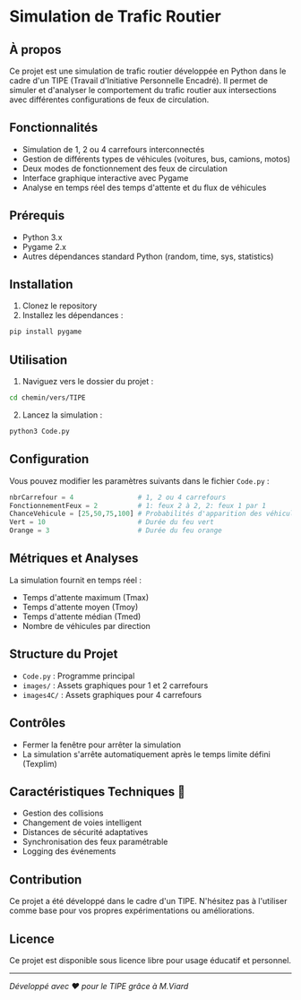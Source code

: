# Simulation de Trafic Routier 

## À propos
Ce projet est une simulation de trafic routier développée en Python dans le cadre d'un TIPE (Travail d'Initiative Personnelle Encadré). Il permet de simuler et d'analyser le comportement du trafic routier aux intersections avec différentes configurations de feux de circulation.

## Fonctionnalités 

- Simulation de 1, 2 ou 4 carrefours interconnectés
- Gestion de différents types de véhicules (voitures, bus, camions, motos)
- Deux modes de fonctionnement des feux de circulation
- Interface graphique interactive avec Pygame
- Analyse en temps réel des temps d'attente et du flux de véhicules

## Prérequis 

- Python 3.x
- Pygame 2.x
- Autres dépendances standard Python (random, time, sys, statistics)

## Installation 

1. Clonez le repository
2. Installez les dépendances :
```bash
pip install pygame
```

## Utilisation 

1. Naviguez vers le dossier du projet :
```bash
cd chemin/vers/TIPE
```

2. Lancez la simulation :
```bash
python3 Code.py
```

## Configuration 

Vous pouvez modifier les paramètres suivants dans le fichier `Code.py` :

```python
nbrCarrefour = 4                # 1, 2 ou 4 carrefours
FonctionnementFeux = 2          # 1: feux 2 à 2, 2: feux 1 par 1
ChanceVehicule = [25,50,75,100] # Probabilités d'apparition des véhicules
Vert = 10                       # Durée du feu vert
Orange = 3                      # Durée du feu orange
```

## Métriques et Analyses 

La simulation fournit en temps réel :
- Temps d'attente maximum (Tmax)
- Temps d'attente moyen (Tmoy)
- Temps d'attente médian (Tmed)
- Nombre de véhicules par direction

## Structure du Projet 

- `Code.py` : Programme principal
- `images/` : Assets graphiques pour 1 et 2 carrefours
- `images4C/` : Assets graphiques pour 4 carrefours

## Contrôles 

- Fermer la fenêtre pour arrêter la simulation
- La simulation s'arrête automatiquement après le temps limite défini (Texplim)

## Caractéristiques Techniques 🔧

- Gestion des collisions
- Changement de voies intelligent
- Distances de sécurité adaptatives
- Synchronisation des feux paramétrable
- Logging des événements

## Contribution 

Ce projet a été développé dans le cadre d'un TIPE. N'hésitez pas à l'utiliser comme base pour vos propres expérimentations ou améliorations.

## Licence 

Ce projet est disponible sous licence libre pour usage éducatif et personnel.

---
*Développé avec ❤️ pour le TIPE grâce à M.Viard* 

